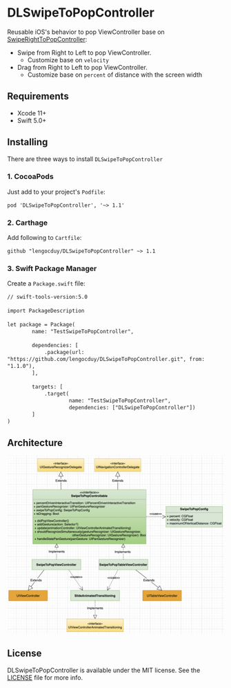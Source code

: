 # DLSwipeToPopController

Reusable iOS's behavior to pop ViewController base on [SwipeRightToPopController](https://github.com/rishi420/SwipeRightToPopController):

- Swipe from Right to Left to pop ViewController.
    - Customize base on `velocity`
- Drag from Right to Left to pop ViewController.
    - Customize base on `percent` of distance with the screen width

## Requirements

- Xcode 11+
- Swift 5.0+

## Installing

There are three ways to install `DLSwipeToPopController`

### 1. CocoaPods

Just add to your project's `Podfile`:

```
pod 'DLSwipeToPopController', '~> 1.1'
```

### 2. Carthage

Add following to `Cartfile`:

```
github "lengocduy/DLSwipeToPopController" ~> 1.1
```

### 3. Swift Package Manager

Create a `Package.swift` file:

```
// swift-tools-version:5.0

import PackageDescription

let package = Package(
        name: "TestSwipeToPopController",

        dependencies: [
            .package(url: "https://github.com/lengocduy/DLSwipeToPopController.git", from: "1.1.0"),
        ],

        targets: [
            .target(
                    name: "TestSwipeToPopController",
                    dependencies: ["DLSwipeToPopController"])
        ]
)

```

## Architecture

![Architecture](https://github.com/lengocduy/DLSwipeToPopController/blob/main/ArchDiagram.png?raw=true)

## License

DLSwipeToPopController is available under the MIT license. See the [LICENSE](LICENSE.md) file for more info.